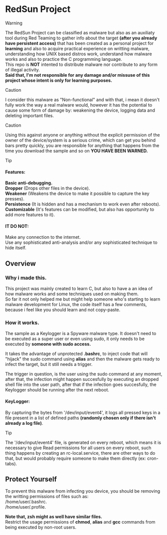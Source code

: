 # RedSun Project
  
> [!WARNING]
> The RedSun Project can be classified as malware but also as an auxiliaty tool during Red Teaming to gather info about the target **(after you already have persistent access)** that has been created as a personal project for **learning** and also to acquire practical experience on writting malware, understanding how UNIX based distros work, understand how malware works and also to practice the C programming language.  
> This repo is **NOT** intented to distribute malware nor contribute to any form of illegal activity.  
> **Said that, I'm not responsible for any damage and/or missuse of this project whose intent is only for learning purposes.**  
  
> [!CAUTION]
> I consider this malware as "Non-functional" and with that, i mean it doesn't fully work the way a real malware would, however it has the potential to cause some form of damage by: weakening the device, logging data and deleting important files.  
  
> [!CAUTION]
> Using this against anyone or anything without the explicit permission of the owner of the device/system is a serious crime, which can get you behind bars pretty quickly, you are responsible for anything that happens from the time you download the sample and so on **YOU HAVE BEEN WARNED.**  
  
  
> [!TIP]
> #### Features:  
> **Basic anti-debugging.**  
> **Dropper** (Drops other files in the device).  
> **Weakener** (Weakens the device to make it possible to capture the key presses).  
> **Persistence** (It is hidden and has a mechanism to work even after reboots).  
> **Customizable** (It's features can be modified, but also has opportunity to add more features to it).  
>  
> #### IT DO NOT:  
> Make any connection to the internet.  
> Use any sophisticated anti-analysis and/or any sophisticated technique to hide itself.  
  
## Overview  
  
### Why i made this.   
This project was mainly created to learn C, but also to have a an idea of how malware works and some techniques used on making them.  
So far it not only helped me but might help someone who's starting to learn malware development for Linux, the code itself has a few comments, because i feel like you should learn and not copy-paste.  
  
### How it works.  
The sample as a Keylogger is a Spyware malware type. It doesn't need to be executed as a super user or even using sudo, it only needs to be executed by **someone with sudo access.**  
  
  
It takes the advantage of unprotected **.bashrc**, to inject code that will "hijack" the sudo command using **alias** and then the malware gets ready to infect the target, but it still needs a trigger.  
  
The trigger in question, is the user using the sudo command at any moment, after that, the infection might happen succesfully by executing an dropped shell file into the user path, after that if the infection goes succesfully, the Keylogger should be running after the next reboot.  
  
#### KeyLogger:
By capturing the bytes from '/dev/input/event4', it logs all pressed keys in a file present in a list of defined paths **(randomly chosen only if there isn't already a log file)**.  
  
> [!TIP]
> The '/dev/input/event4' file, is generated on every reboot, which means it is necessary to give Read permissions for all users on every reboot, such thing happens by creating an rc-local.service, there are other ways to do that, but would probably require someone to make them directly (ex: cron-tabs).  
  
## Protect Yourself  
To prevent this malware from infecting you device, you should be removing the writting permissions of files such as:  
/home/user/.bashrc.  
/home/user/.profile.  
  
**Note that, zsh might as well have similar files.**  
Restrict the usage permissions of **chmod**, **alias** and **gcc** commands from being executed by non-root users.
